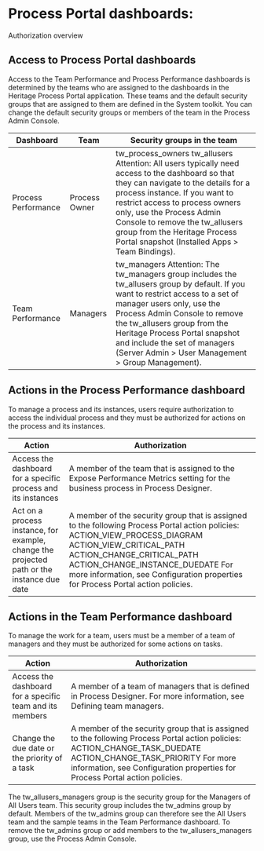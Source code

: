 # Process Portal dashboards:
Authorization overview

## Access to Process Portal dashboards

Access to the Team Performance and Process Performance dashboards is determined by the teams who
are assigned to the dashboards in the Heritage Process Portal application. These teams and the default security groups that are assigned to them are defined in
the System toolkit. You can change the default security groups or members of the team in the Process
Admin Console.

| Dashboard           | Team          | Security groups in the team                                                                                                                                                                                                                                                                                                                                  |
|---------------------|---------------|--------------------------------------------------------------------------------------------------------------------------------------------------------------------------------------------------------------------------------------------------------------------------------------------------------------------------------------------------------------|
| Process Performance | Process Owner | tw\_process\_owners  tw\_allusers Attention: All users typically need access to the dashboard so that they can navigate to the details for a process instance. If you want to restrict access to process owners only, use the Process Admin Console to remove the tw\_allusers group from the Heritage Process Portal snapshot (Installed Apps > Team Bindings). |
| Team Performance    | Managers      | tw\_managers   Attention: The tw\_managers group includes the tw\_allusers group by default. If you want to restrict access to a set of manager users only, use the Process Admin Console to remove the tw\_allusers group from the  Heritage Process Portal snapshot and include the set of managers (Server Admin > User Management > Group Management).       |

## Actions in the Process Performance dashboard

To
manage a process and its instances, users require authorization to
access the individual process and they must be authorized for actions
on the process and its instances.

| Action                                                                                     | Authorization                                                                                                                                                                                                                                                                                              |
|--------------------------------------------------------------------------------------------|------------------------------------------------------------------------------------------------------------------------------------------------------------------------------------------------------------------------------------------------------------------------------------------------------------|
| Access the dashboard for a specific process and its instances                              | A member of the team that is assigned to the Expose Performance Metrics setting for the business process in Process Designer.                                                                                                                                                                              |
| Act on a process instance, for example, change the projected path or the instance due date | A member of the security group that is assigned to the following Process Portal action policies: ACTION\_VIEW\_PROCESS\_DIAGRAM  ACTION\_VIEW\_CRITICAL\_PATH ACTION\_CHANGE\_CRITICAL\_PATH ACTION\_CHANGE\_INSTANCE\_DUEDATE  For more information, see Configuration properties for Process Portal action policies. |

## Actions in the Team Performance dashboard

To
manage the work for a team, users must be a member of a team of managers
and they must be authorized for some actions on tasks.

| Action                                                   | Authorization                                                                                                                                                                                                                                   |
|----------------------------------------------------------|-------------------------------------------------------------------------------------------------------------------------------------------------------------------------------------------------------------------------------------------------|
| Access the dashboard for a specific team and its members | A member of a team of managers that is defined in Process Designer. For more information, see Defining team managers.                                                                                                                           |
| Change the due date or the priority of a task            | A member of the security group that is assigned to the following Process Portal action policies: ACTION\_CHANGE\_TASK\_DUEDATE ACTION\_CHANGE\_TASK\_PRIORITY  For more information, see Configuration properties for Process Portal action policies. |

The tw\_allusers\_managers group is the security
group for the Managers of All Users team. This security group includes
the tw\_admins group by default. Members of the tw\_admins group can
therefore see the All Users team and the sample teams in the Team
Performance dashboard. To remove the tw\_admins group or add members
to the tw\_allusers\_managers group, use the Process Admin Console.